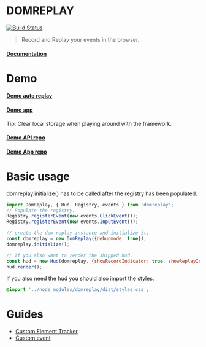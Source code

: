 # DOMREPLAY

[![Build Status][travis-image]][travis-url]


[travis-image]: https://img.shields.io/travis/Eskalol/DOMReplay/master.svg?style=flat-square
[travis-url]: https://travis-ci.org/Eskalol/DOMReplay

> Record and Replay your events in the browser.

#### [Documentation](https://eskalol.github.io/DOMReplay)

# Demo
#### [Demo auto replay](https://thawing-forest-16778.herokuapp.com?replayjs_id=5b60fe5babf9f9002ccab837&replayjs_autoplay=true)
#### [Demo app](https://thawing-forest-16778.herokuapp.com)

Tip: Clear local storage when playing around with the framework.

#### [Demo API repo](https://github.com/Eskalol/replayjs-example-api)
#### [Demo App repo](https://github.com/Eskalol/replayjs-test-repo)

# Basic usage
domreplay.initialize() has to be called after the registry has been populated.
```javascript
import DomReplay, { Hud, Registry, events } from 'domreplay';
// Populate the registry.
Registry.registerEvent(new events.ClickEvent());
Registry.registerEvent(new events.InputEvent());

// create the dom replay instance and initialize it.
const domreplay = new DomReplay({debugmode: true});
domreplay.initialize();

// If you also want to render the shipped hud.
const hud = new Hud(domreplay, {showRecordIndicator: true, showReplayIndicator: true});
hud.render();
```

If you also need the hud you should also import the styles.
```scss
@import '../node_modules/domreplay/dist/styles.css';
```


# Guides
* [Custom Element Tracker](./manual/custom_element_tracker.md)
* [Custom event](./manual/custom_event.md)
